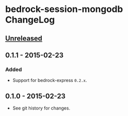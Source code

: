 # bedrock-session-mongodb ChangeLog

## [Unreleased]

## 0.1.1 - 2015-02-23

### Added
- Support for bedrock-express `0.2.x`.

## 0.1.0 - 2015-02-23

- See git history for changes.


[Unreleased]: https://github.com/digitalbazaar/bedrock-session-mongodb/compare/0.1.0...HEAD
